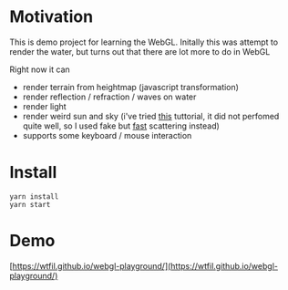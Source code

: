 # Motivation
This is demo project for learning the WebGL. Initally this was attempt to render the water, but turns out that there are lot more to do in WebGL

Right now it can
* render terrain from heightmap (javascript transformation)
* render reflection / refraction / waves on water
* render light
* render weird sun and sky (i've tried [this](https://www.alanzucconi.com/2017/10/10/atmospheric-scattering-1/) tuttorial, it did not perfomed quite well, so I used fake but [fast](https://www.shadertoy.com/view/MsVSWt) scattering instead)
* supports some keyboard / mouse interaction

# Install

    yarn install
    yarn start
    
# Demo

[https://wtfil.github.io/webgl-playground/](https://wtfil.github.io/webgl-playground/)
